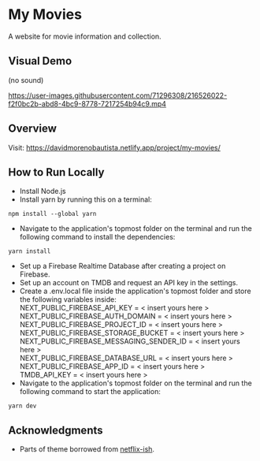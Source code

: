 # My Movies
A website for movie information and collection.


## Visual Demo
(no sound)

https://user-images.githubusercontent.com/71296308/216526022-f2f0bc2b-abd8-4bc9-8778-7217254b94c9.mp4


## Overview
Visit: https://davidmorenobautista.netlify.app/project/my-movies/


## How to Run Locally
- Install Node.js
- Install yarn by running this on a terminal:
```
npm install --global yarn
```
- Navigate to the application's topmost folder on the terminal and run the following command to install the dependencies:
```
yarn install
```
- Set up a Firebase Realtime Database after creating a project on Firebase.
- Set up an account on TMDB and request an API key in the settings.
- Create a .env.local file inside the application's topmost folder and store the following variables inside:  
NEXT_PUBLIC_FIREBASE_API_KEY = < insert yours here >  
NEXT_PUBLIC_FIREBASE_AUTH_DOMAIN = < insert yours here >  
NEXT_PUBLIC_FIREBASE_PROJECT_ID = < insert yours here >  
NEXT_PUBLIC_FIREBASE_STORAGE_BUCKET = < insert yours here >  
NEXT_PUBLIC_FIREBASE_MESSAGING_SENDER_ID = < insert yours here >  
NEXT_PUBLIC_FIREBASE_DATABASE_URL = < insert yours here >  
NEXT_PUBLIC_FIREBASE_APP_ID = < insert yours here >  
TMDB_API_KEY = < insert yours here >  
- Navigate to the application's topmost folder on the terminal and run the following command to start the application:
```
yarn dev
```

## Acknowledgments
- Parts of theme borrowed from [netflix-ish](https://github.com/santdas36/netflix-ish).
